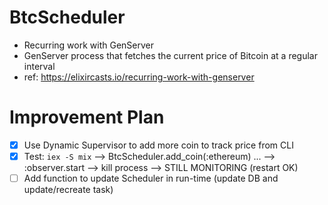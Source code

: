 # BtcScheduler

  - Recurring work with GenServer
  - GenServer process that fetches the current price of Bitcoin at a regular interval
  - ref: https://elixircasts.io/recurring-work-with-genserver

# Improvement Plan

  - [x] Use Dynamic Supervisor to add more coin to track price from CLI
  - [x] Test: `iex -S mix` --> BtcScheduler.add_coin(:ethereum) ... --> :observer.start --> kill process --> STILL MONITORING (restart OK)
  - [ ] Add function to update Scheduler in run-time (update DB and update/recreate task)

